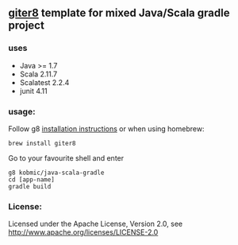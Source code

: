 ## [giter8](http://github.com/n8han/giter8) template for mixed Java/Scala gradle  project

### uses
* Java >= 1.7
* Scala 2.11.7
* Scalatest 2.2.4
* junit 4.11

### usage:
Follow g8 [installation instructions](http://github.com/n8han/giter8#readme) or when using homebrew:

    brew install giter8
  
Go to your favourite shell and enter  

    g8 kobmic/java-scala-gradle
    cd [app-name]
    gradle build

### License:
Licensed under the Apache License, Version 2.0, see http://www.apache.org/licenses/LICENSE-2.0
